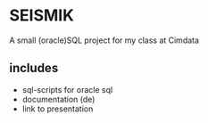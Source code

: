 # SEISMIK

A small (oracle)SQL project for my class at Cimdata

## includes

- sql-scripts for oracle sql
- documentation (de)
- link to presentation

